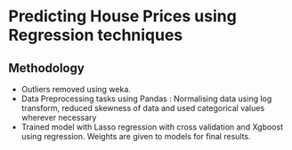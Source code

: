 # Predicting House Prices using Regression techniques

## Methodology
- Outliers removed using weka.
- Data Preprocessing tasks using Pandas : Normalising data using log transform, reduced skewness of data and used categorical values wherever necessary
- Trained model with Lasso regression with cross validation and Xgboost using regression. Weights are given to models for final results.

